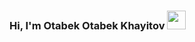 ### Hi, I'm Otabek Otabek Khayitov <img src="https://media3.giphy.com/media/gM5qFksULw54NMWyry/giphy.gif?cid=ecf05e47ln6svzev078j0wekyac67rgqth83i3h68ms0mkb7&ep=v1_stickers_search&rid=giphy.gif&ct=s" width="30px" >
